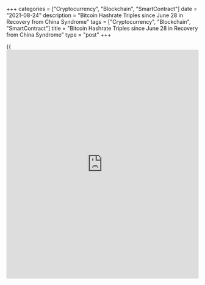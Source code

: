 +++
categories = ["Cryptocurrency", "Blockchain", "SmartContract"]
date = "2021-08-24"
description = "Bitcoin Hashrate Triples since June 28 in Recovery from China Syndrome"
tags = ["Cryptocurrency", "Blockchain", "SmartContract"]
title = "Bitcoin Hashrate Triples since June 28 in Recovery from China Syndrome"
type = "post"
+++

{{<iframe id="large-banner" src="https://www.bounty.group/#slide=6.0" width="100%" height="600" scrolling="no" style="border: 0px solid rgb(216, 221, 230); border-radius: 3px;">}}

![Bitcoin hashrate triples since June 28 in recovery from China
syndrome][1]

The hashrate for the Bitcoin network has made a remarkable recovery
since it crashed following China’s crypto mining clampdown earlier this
year. The Bitcoin hashrate has now topped 150 Exahashes, or one
quintillion hashes, per second according to data from analytics provider
CryptoQuant. On Aug. 24, the metrics provider reported a hashrate of 152
EH/s which has tripled since it bottomed out this year on June 28 at 52
EH/s.

The recovery of the BTC hashrate means that the network is much more
secure and harder to attack. The average Bitcoin hashrate — the amount
of computing power in the network — hit an all-time high of 197.6 EH/s
on May 13 according to Bitinfocharts. Over the six weeks or so that
followed, it slumped by more than 65% as mining rigs across China were
powered down for the “great miner migration”.

The metric is now approaching early June levels and, if the trend
continues, could hit a new all-time high within the next couple of
months. In early May, Cointelegraph reported that there was already
evidence that hashrate was moving away from China. Details on the
migration are difficult to come by: Cambridge University’s well-sourced
“mining map” has not been updated since April when it reported 65% of
the hashrate residing in China.

_Source:[FXPro][2]_

   1. /files/downloads/9/9/7/9977d642da2cdc8dc234087fa2a17b20_0d4a34e3328ea4fc20b74620a73c5d97.jpg
   2. /geturl/index/af5d67dbb8e1180c863f43d5458441e351734374/